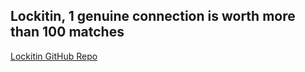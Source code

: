 ## Lockitin, 1 genuine connection is worth more than 100 matches

[Lockitin GitHub Repo](https://github.com/dannydecaf/lockitin/)
